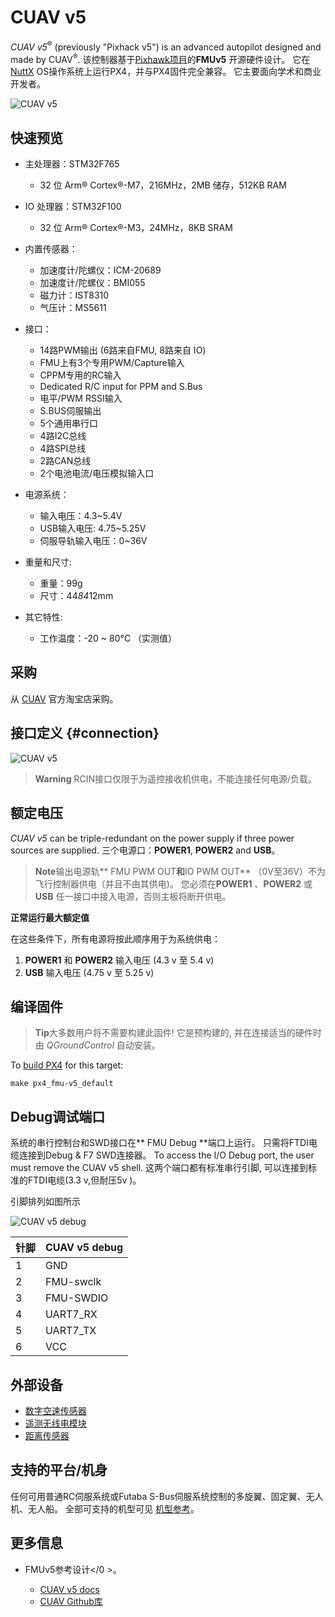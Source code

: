 # CUAV v5

*CUAV v5*<sup>&reg;</sup> (previously "Pixhack v5") is an advanced autopilot designed and made by CUAV<sup>&reg;</sup>. 该控制器基于[Pixhawk项目](https://pixhawk.org/)的**FMUv5** 开源硬件设计。 它在[NuttX](http://nuttx.org) OS操作系统上运行PX4，并与PX4固件完全兼容。 它主要面向学术和商业开发者。

![CUAV v5](../../assets/flight_controller/cuav_v5/pixhack_v5.jpg)

## 快速预览

* 主处理器：STM32F765 
  * 32 位 Arm® Cortex®-M7，216MHz，2MB 储存，512KB RAM
* IO 处理器：STM32F100 
  * 32 位 Arm® Cortex®-M3，24MHz，8KB SRAM

* 内置传感器：
  
  * 加速度计/陀螺仪：ICM-20689
  * 加速度计/陀螺仪：BMI055
  * 磁力计：IST8310
  * 气压计：MS5611

* 接口：
  
  * 14路PWM输出 (6路来自FMU, 8路来自 IO)
  * FMU上有3个专用PWM/Capture输入
  * CPPM专用的RC输入
  * Dedicated R/C input for PPM and S.Bus 
  * 电平/PWM RSSI输入
  * S.BUS伺服输出
  * 5个通用串行口
  * 4路I2C总线
  * 4路SPI总线
  * 2路CAN总线
  * 2个电池电流/电压模拟输入口
* 电源系统： 
  * 输入电压：4.3~5.4V
  * USB输入电压: 4.75~5.25V
  * 伺服导轨输入电压：0~36V
* 重量和尺寸: 
  * 重量：99g
  * 尺寸：44*84*12mm
* 其它特性: 
  * 工作温度：-20 ~ 80°C （实测值）

## 采购

从 [CUAV](https://cuav.taobao.com/index.htm?spm=2013.1.w5002-16371268426.2.411f26d9E18eAz) 官方淘宝店采购。

## 接口定义 {#connection}

![CUAV v5](../../assets/flight_controller/cuav_v5/pixhack_v5_connector.jpg)

> **Warning** RCIN接口仅限于为遥控接收机供电，不能连接任何电源/负载。

## 额定电压

*CUAV v5* can be triple-redundant on the power supply if three power sources are supplied. 三个电源口：**POWER1**, **POWER2** and **USB**。 

> **Note**输出电源轨** FMU PWM OUT**和**IO PWM OUT** （0V至36V）不为飞行控制器供电（并且不由其供电)。 您必须在**POWER1** 、**POWER2** 或 **USB** 任一接口中接入电源，否则主板将断开供电。

**正常运行最大额定值**

在这些条件下，所有电源将按此顺序用于为系统供电：

1. **POWER1** 和 **POWER2** 输入电压 (4.3 v 至 5.4 v)
2. **USB** 输入电压 (4.75 v 至 5.25 v)

## 编译固件

> **Tip**大多数用户将不需要构建此固件! 它是预构建的, 并在连接适当的硬件时由 *QGroundControl* 自动安装。

To [build PX4](https://dev.px4.io/master/en/setup/building_px4.html) for this target:

    make px4_fmu-v5_default
    

## Debug调试端口

系统的串行控制台和SWD接口在** FMU Debug **端口上运行。 只需将FTDI电缆连接到Debug & F7 SWD连接器。 To access the I/O Debug port, the user must remove the CUAV v5 shell. 这两个端口都有标准串行引脚, 可以连接到标准的FTDI电缆(3.3 v,但耐压5v )。

引脚排列如图所示

![CUAV v5 debug](../../assets/flight_controller/cuav_v5/pixhack_v5_debug.jpg)

| 针脚 | CUAV v5 debug |
| -- | ------------- |
| 1  | GND           |
| 2  | FMU-swclk     |
| 3  | FMU-SWDIO     |
| 4  | UART7_RX      |
| 5  | UART7_TX      |
| 6  | VCC           |

## 外部设备

* [数字空速传感器](https://item.taobao.com/item.htm?spm=a1z10.3-c-s.w4002-16371268452.37.6d9f48afsFgGZI&id=9512463037)
* [遥测无线电模块](https://cuav.taobao.com/category-158480951.htm?spm=2013.1.w5002-16371268426.4.410b7a821qYbBq&search=y&catName=%CA%FD%B4%AB%B5%E7%CC%A8)
* [距离传感器](../sensor/rangefinders.md)

## 支持的平台/机身

任何可用普通RC伺服系统或Futaba S-Bus伺服系统控制的多旋翼、固定翼、无人机、无人船。 全部可支持的机型可见 [机型参考](../airframes/airframe_reference.md)。

## 更多信息

* FMUv5参考设计</0 >。 </li> 
  
  * [CUAV v5 docs](http://doc.cuav.net/flight-controller/v5-autopilot/en/v5.html) 
  * [CUAV Github库](https://github.com/cuav) </ul>